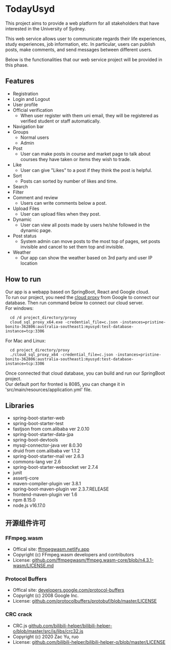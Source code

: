 # TodayUsyd
This project aims to provide a web platform for all stakeholders that have interested in the University of Sydney. 

This web service allows user to communicate regards their life experiences, study experiences, job information, etc. In particular, users can publish posts, make comments, and send messages between different users. 

Below is the functionalities that our web service project will be provided in this phase.

## Features
- Registration
- Login and Logout
- User profile
- Official verification
  - When user register with them uni email, they will be registered as verified student or staff automatically.
- Navigation bar
- Groups
  - Normal users
  - Admin   
- Post
  - User can make posts in course and market page to talk about courses they have taken or items they wish to trade.
- Like
  - User can give "Likes" to a post if they think the post is helpful.
- Sort
  - Posts can sorted by number of likes and time.
- Search
- Filter
- Comment and review
  - Users can write comments below a post.
- Upload Files
  - User can upload files when they post.
- Dynamic
  - User can view all posts made by users he/she followed in the dynamic page.
- Post status
  - System admin can move posts to the most top of pages, set posts invisible and cancel to set them top and invisible.
- Weather
  - Our app can show the weather based on 3rd party and user IP location

## How to run
Our app is a webapp based on SpringBoot, React and Google cloud.
<br>
To run our project, you need the [cloud proxy](https://cloud.google.com/sql/docs/mysql/sql-proxy) from Google to connect our database.
Then run command below to connect our cloud server.<br>
For windows:
```shell
  cd /d project_directory/proxy
  cloud_sql_proxy_x64.exe -credential_file=c.json -instances=pristine-bonito-362806:australia-southeast1:myusyd:test-database-instance=tcp:3306
```
For Mac and Linux:
```shell
  cd project_directory/proxy
  ./cloud_sql_proxy_x64 -credential_file=c.json -instances=pristine-bonito-362806:australia-southeast1:myusyd:test-database-instance=tcp:3306
```
Once connected that cloud database, you can build and run our SpringBoot project.<br>
Our default port for fronted is 8085, you can change it in 'src/main/resources/application.yml' file.

## Libraries
- spring-boot-starter-web
- spring-boot-starter-test
- fastjson from com.alibaba ver 2.0.10
- spring-boot-starter-data-jpa
- spring-boot-devtools
- mysql-connector-java ver 8.0.30
- druid from com.alibaba ver 1.1.2
- spring-boot-starter-mail ver 2.6.3
- commons-lang ver 2.6
- spring-boot-starter-websocket ver 2.7.4
- junit 
- assertj-core
- maven-compiler-plugin ver 3.8.1
- spring-boot-maven-plugin ver 2.3.7.RELEASE
- frontend-maven-plugin ver 1.6
- npm 8.15.0
- node.js v16.17.0

## 开源组件许可
### FFmpeg.wasm
- Offical site: [ffmpegwasm.netlify.app](https://ffmpegwasm.netlify.app/)
- Copyright (c) FFmpeg.wasm developers and contributors
- License: [github.com/ffmpegwasm/ffmpeg.wasm-core/blob/n4.3.1-wasm/LICENSE.md](https://github.com/ffmpegwasm/ffmpeg.wasm-core/blob/n4.3.1-wasm/LICENSE.md)

### Protocol Buffers
- Offical site: [developers.google.com/protocol-buffers](https://developers.google.com/protocol-buffers/)
- Copyright (c) 2008 Google Inc.
- License: [github.com/protocolbuffers/protobuf/blob/master/LICENSE](https://github.com/protocolbuffers/protobuf/blob/master/LICENSE)

### CRC crack
- CRC.js [github.com/bilibili-helper/bilibili-helper-o/blob/master/src/js/libs/crc32.js](https://github.com/bilibili-helper/bilibili-helper-o/blob/master/src/js/libs/crc32.js)
- Copyright (c) 2020 Zac Yu, ruo
- License: [github.com/bilibili-helper/bilibili-helper-o/blob/master/LICENSE](https://github.com/bilibili-helper/bilibili-helper-o/blob/master/LICENSE)
